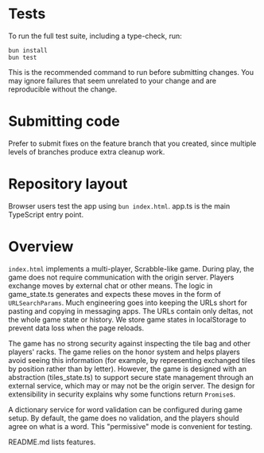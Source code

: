 # Tests

To run the full test suite, including a type-check, run:

    bun install
    bun test

This is the recommended command to run before submitting changes. You may ignore failures that seem unrelated to your change and are reproducible without the change.

# Submitting code

Prefer to submit fixes on the feature branch that you created, since multiple levels of branches produce extra cleanup work.

# Repository layout

Browser users test the app using `bun index.html`. app.ts is the main TypeScript entry point.

# Overview

`index.html` implements a multi-player, Scrabble-like game. During play, the game does not require communication with the origin server. Players exchange moves by external chat or other means. The logic in game_state.ts generates and expects these moves in the form of `URLSearchParams`. Much engineering goes into keeping the URLs short for pasting and copying in messaging apps. The URLs contain only deltas, not the whole game state or history. We store game states in localStorage to prevent data loss when the page reloads.

The game has no strong security against inspecting the tile bag and other players' racks. The game relies on the honor system and helps players avoid seeing this information (for example, by representing exchanged tiles by position rather than by letter). However, the game is designed with an abstraction (tiles_state.ts) to support secure state management through an external service, which may or may not be the origin server. The design for extensibility in security explains why some functions return `Promise`s.

A dictionary service for word validation can be configured during game setup. By default, the game does no validation, and the players should agree on what is a word. This "permissive" mode is convenient for testing.

README.md lists features.
